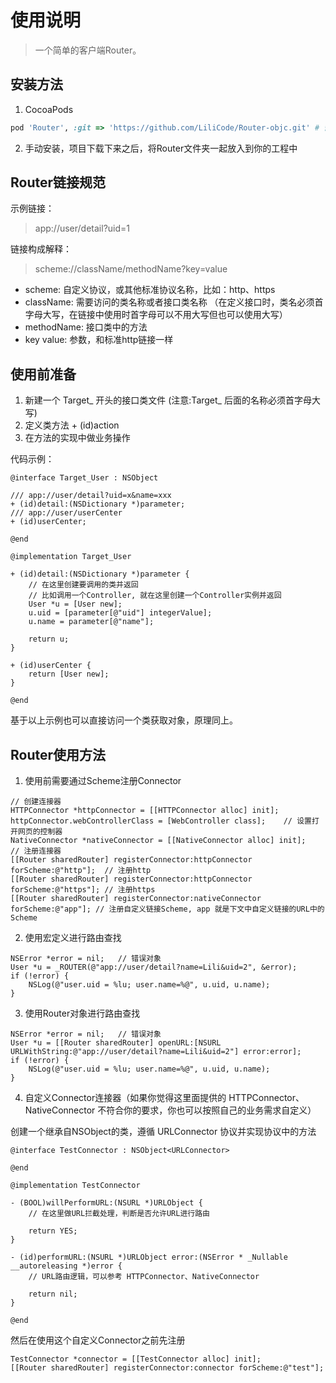 使用说明
======
> 一个简单的客户端Router。

安装方法
------
1. CocoaPods
```Ruby
pod 'Router', :git => 'https://github.com/LiliCode/Router-objc.git' # 暂不支持版本号安装
```
2. 手动安装，项目下载下来之后，将Router文件夹一起放入到你的工程中

Router链接规范
------
示例链接：
> app://user/detail?uid=1

链接构成解释：
> scheme://className/methodName?key=value
- scheme: 自定义协议，或其他标准协议名称，比如：http、https
- className: 需要访问的类名称或者接口类名称 （在定义接口时，类名必须首字母大写，在链接中使用时首字母可以不用大写但也可以使用大写）
- methodName: 接口类中的方法
- key value: 参数，和标准http链接一样

使用前准备
------
1. 新建一个 Target_ 开头的接口类文件 (注意:Target_ 后面的名称必须首字母大写)
2. 定义类方法 + (id)action
3. 在方法的实现中做业务操作

代码示例：
```objc
@interface Target_User : NSObject

/// app://user/detail?uid=x&name=xxx
+ (id)detail:(NSDictionary *)parameter;
/// app://user/userCenter
+ (id)userCenter;

@end
```

```objc
@implementation Target_User

+ (id)detail:(NSDictionary *)parameter {
    // 在这里创建要调用的类并返回
    // 比如调用一个Controller, 就在这里创建一个Controller实例并返回
    User *u = [User new];
    u.uid = [parameter[@"uid"] integerValue];
    u.name = parameter[@"name"];
    
    return u;
}

+ (id)userCenter {
    return [User new];
}

@end
```
基于以上示例也可以直接访问一个类获取对象，原理同上。

Router使用方法
------
1. 使用前需要通过Scheme注册Connector
```objc
// 创建连接器
HTTPConnector *httpConnector = [[HTTPConnector alloc] init];
httpConnector.webControllerClass = [WebController class];    // 设置打开网页的控制器
NativeConnector *nativeConnector = [[NativeConnector alloc] init];
// 注册连接器
[[Router sharedRouter] registerConnector:httpConnector forScheme:@"http"];  // 注册http
[[Router sharedRouter] registerConnector:httpConnector forScheme:@"https"]; // 注册https
[[Router sharedRouter] registerConnector:nativeConnector forScheme:@"app"]; // 注册自定义链接Scheme, app 就是下文中自定义链接的URL中的Scheme
```
2. 使用宏定义进行路由查找
```objc
NSError *error = nil;   // 错误对象
User *u = _ROUTER(@"app://user/detail?name=Lili&uid=2", &error);
if (!error) {
    NSLog(@"user.uid = %lu; user.name=%@", u.uid, u.name);
}
```
3. 使用Router对象进行路由查找
```objc
NSError *error = nil;   // 错误对象
User *u = [[Router sharedRouter] openURL:[NSURL URLWithString:@"app://user/detail?name=Lili&uid=2"] error:error];
if (!error) {
    NSLog(@"user.uid = %lu; user.name=%@", u.uid, u.name);
}
```
4. 自定义Connector连接器（如果你觉得这里面提供的 HTTPConnector、NativeConnector 不符合你的要求，你也可以按照自己的业务需求自定义）

创建一个继承自NSObject的类，遵循 URLConnector 协议并实现协议中的方法
```objc
@interface TestConnector : NSObject<URLConnector>

@end
```
```objc
@implementation TestConnector

- (BOOL)willPerformURL:(NSURL *)URLObject {
    // 在这里做URL拦截处理，判断是否允许URL进行路由
    
    return YES;
}

- (id)performURL:(NSURL *)URLObject error:(NSError * _Nullable __autoreleasing *)error {
    // URL路由逻辑，可以参考 HTTPConnector、NativeConnector
    
    return nil;
}

@end
```
然后在使用这个自定义Connector之前先注册
```objc
TestConnector *connector = [[TestConnector alloc] init];
[[Router sharedRouter] registerConnector:connector forScheme:@"test"];
```
